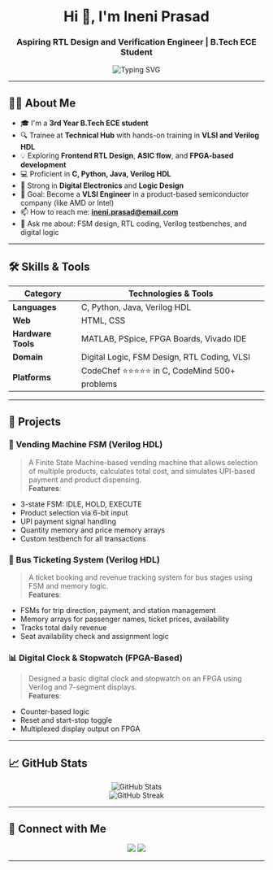 <!-- GitHub Profile README for Ineni Prasad -->

<h1 align="center">Hi 👋, I'm Ineni Prasad</h1>
<h3 align="center">Aspiring RTL Design and Verification Engineer | B.Tech ECE Student</h3>

<p align="center">
  <img src="https://readme-typing-svg.demolab.com?font=Fira+Code&duration=3000&pause=1000&center=true&vCenter=true&width=435&lines=VLSI+Trainee+%7C+Verilog+HDL+%7C+FPGA+Learner;Passionate+about+Chip+Design+and+RTL+Coding;Eager+to+Join+a+Core+Semiconductor+Team!" alt="Typing SVG" />
</p>

---

## 🙋‍♂️ About Me

- 🎓 I'm a **3rd Year B.Tech ECE student**
- 🔍 Trainee at **Technical Hub** with hands-on training in **VLSI and Verilog HDL**
- 💡 Exploring **Frontend RTL Design**, **ASIC flow**, and **FPGA-based development**
- 💻 Proficient in **C, Python, Java, Verilog HDL**
- 🧠 Strong in **Digital Electronics** and **Logic Design**
- 🎯 Goal: Become a **VLSI Engineer** in a product-based semiconductor company (like AMD or Intel)
- 📫 How to reach me: **[ineni.prasad@email.com](mailto:ineni.prasad@email.com)**  
- 💬 Ask me about: FSM design, RTL coding, Verilog testbenches, and digital logic

---

## 🛠️ Skills & Tools

| Category        | Technologies & Tools                            |
|----------------|--------------------------------------------------|
| **Languages**   | C, Python, Java, Verilog HDL                    |
| **Web**         | HTML, CSS                                       |
| **Hardware Tools** | MATLAB, PSpice, FPGA Boards, Vivado IDE     |
| **Domain**      | Digital Logic, FSM Design, RTL Coding, VLSI    |
| **Platforms**   | CodeChef ⭐⭐⭐⭐⭐ in C, CodeMind 500+ problems     |

---

## 💼 Projects

### 🔌 Vending Machine FSM (Verilog HDL)
> A Finite State Machine-based vending machine that allows selection of multiple products, calculates total cost, and simulates UPI-based payment and product dispensing.  
**Features**:
- 3-state FSM: IDLE, HOLD, EXECUTE  
- Product selection via 6-bit input  
- UPI payment signal handling  
- Quantity memory and price memory arrays  
- Custom testbench for all transactions  

### 🚌 Bus Ticketing System (Verilog HDL)
> A ticket booking and revenue tracking system for bus stages using FSM and memory logic.  
**Features**:
- FSMs for trip direction, payment, and station management  
- Memory arrays for passenger names, ticket prices, availability  
- Tracks total daily revenue  
- Seat availability check and assignment logic  

### 📊 Digital Clock & Stopwatch (FPGA-Based)
> Designed a basic digital clock and stopwatch on an FPGA using Verilog and 7-segment displays.  
**Features**:
- Counter-based logic  
- Reset and start-stop toggle  
- Multiplexed display output on FPGA

---

## 📈 GitHub Stats

<p align="center">
  <img src="https://github-readme-stats.vercel.app/api?username=your-github-username&show_icons=true&theme=radical" alt="GitHub Stats" />
  <br>
  <img src="https://github-readme-streak-stats.herokuapp.com/?user=your-github-username&theme=radical" alt="GitHub Streak" />
</p>

---

## 🔗 Connect with Me

<p align="center">
  <a href="https://linkedin.com/in/ineni-prasad"><img src="https://img.shields.io/badge/LinkedIn-blue?style=for-the-badge&logo=linkedin" /></a>
  <a href="mailto:ineni.prasad@email.com"><img src="https://img.shields.io/badge/Email-D14836?style=for-the-badge&logo=gmail&logoColor=white" /></a>
</p>

---

